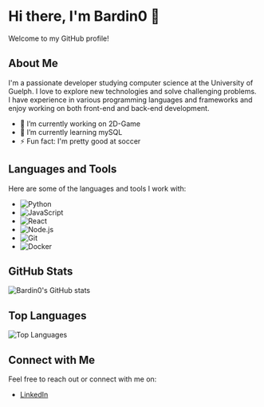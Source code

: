 # Hi there, I'm Bardin0 👋

Welcome to my GitHub profile!

## About Me

I'm a passionate developer studying computer science at the University of Guelph. I love to explore new technologies and solve challenging problems. I have experience in various programming languages and frameworks and enjoy working on both front-end and back-end development.

- 🔭 I’m currently working on 2D-Game
- 🌱 I’m currently learning mySQL
- ⚡ Fun fact: I'm pretty good at soccer

## Languages and Tools

Here are some of the languages and tools I work with:

- ![Python](https://img.shields.io/badge/-Python-3776AB?style=flat&logo=python&logoColor=white)
- ![JavaScript](https://img.shields.io/badge/-JavaScript-F7DF1E?style=flat&logo=javascript&logoColor=black)
- ![React](https://img.shields.io/badge/-React-61DAFB?style=flat&logo=react&logoColor=black)
- ![Node.js](https://img.shields.io/badge/-Node.js-339933?style=flat&logo=node.js&logoColor=white)
- ![Git](https://img.shields.io/badge/-Git-F05032?style=flat&logo=git&logoColor=white)
- ![Docker](https://img.shields.io/badge/-Docker-2496ED?style=flat&logo=docker&logoColor=white)

## GitHub Stats

![Bardin0's GitHub stats](https://github-readme-stats.vercel.app/api?username=Bardin0&show_icons=true&theme=tokyonight)

## Top Languages

![Top Languages](https://github-readme-stats.vercel.app/api/top-langs/?username=Bardin0&layout=compact&theme=tokyonight)

## Connect with Me

Feel free to reach out or connect with me on:

- [LinkedIn]([https://www.linkedin.com/in/your-profile](https://www.linkedin.com/in/michael-giovannini/))
